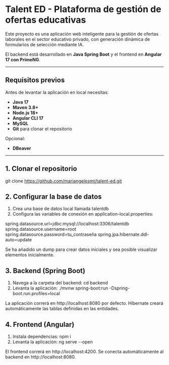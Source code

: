 # Talent ED - Plataforma de gestión de ofertas educativas

Este proyecto es una aplicación web inteligente para la gestión de ofertas laborales en el sector educativo privado, con generación dinámica de formularios de selección mediante IA.

El backend está desarrollado en **Java Spring Boot** y el frontend en **Angular 17 con PrimeNG**.

---

## Requisitos previos

Antes de levantar la aplicación en local necesitas:

- **Java 17** 
- **Maven 3.8+**
- **Node.js 18+**
- **Angular CLI 17**
- **MySQL** 
- **Git** para clonar el repositorio

Opcional:

- **DBeaver** 

---

## 1. Clonar el repositorio
git clone https://github.com/mariangelesmt/talent-ed.git


## 2. Configurar la base de datos 
1. Crea una base de datos local llamada talentdb
2. Configura las variables de conexión en application-local.properties:

spring.datasource.url=jdbc:mysql://localhost:3306/talentdb
spring.datasource.username=root
spring.datasource.password=tu_contraseña
spring.jpa.hibernate.ddl-auto=update

Se ha añadido un dump para crear datos iniciales y sea posible visualizar elementos inicialmente.

## 3. Backend (Spring Boot)
1. Navega a la carpeta del backend: cd backend
2. Levanta la aplicación: ./mvnw spring-boot:run -Dspring-boot.run.profiles=local

La aplicación correrá en http://localhost:8080 por defecto.
Hibernate creará automáticamente las tablas definidas en las entidades.

## 4. Frontend (Angular)
1. Instala dependencias: npm i
2. Levanta la aplicación: ng serve --open

El frontend correrá en http://localhost:4200.
Se conecta automáticamente al backend en http://localhost:8080.